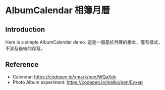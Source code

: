 AlbumCalendar 相簿月曆
===

## Introduction
Here is a simple AlbumCalendar demo. 
這是一個基於月曆的相本，僅有樣式，不涉及後端的存寫。

## Reference
- Calendar: https://codepen.io/xmark/pen/WQaXdv
- Photo Album experiment: https://codepen.io/malko/pen/Eyxep
